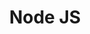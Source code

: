 ---
title: Node JS
serviceId: web-and-mobile-development
description: Why do we build with <a href="https://nodejs.org/" target="_blank">Node.js</a>? Because it allows our devs to take their existing mastery of JavaScript to the server-side, creating efficient experts in full-stack web development. Its emphasis on scalability and speed (among <a href="http://blog.modulus.io/top-10-reasons-to-use-node" target="_blank">many other advantages</a>) allow us to build the best experience for your users.
image: ../images/services-illustrations/node-logo@2x.png
sortOrder: 1
---